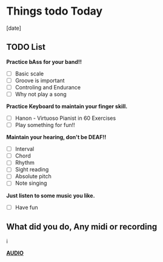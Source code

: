 # Things todo Today

[date]

## TODO List

__Practice bAss for your band!!__

- [ ] Basic scale
- [ ] Groove is important
- [ ] Controling and Endurance
- [ ] Why not play a song  

__Practice Keyboard to maintain your finger skill.__

- [ ] Hanon - Virtuoso Pianist in 60 Exercises
- [ ] Play something for fun!!  

__Maintain your hearing, don't be DEAF!!__

- [ ] Interval
- [ ] Chord
- [ ] Rhythm
- [ ] Sight reading
- [ ] Absolute pitch
- [ ] Note singing  

__Just listen to some music you like.__

- [ ] Have fun  

## What did you do, Any midi or recording
i
  
[__AUDIO__](../audio//audio/C20841E2FDAFF969AE9F051F42A715E8BBF4D983.wav)
